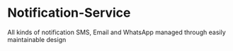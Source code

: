 # Notification-Service
All kinds of notification SMS, Email and WhatsApp managed through easily maintainable design
